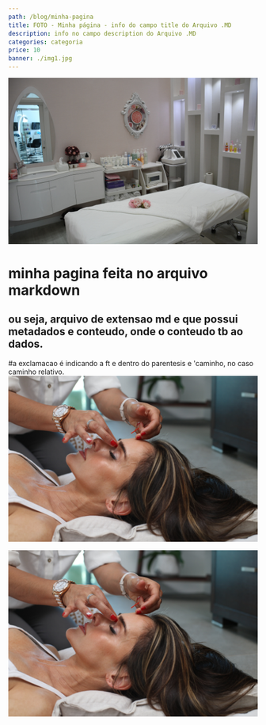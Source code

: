 ```yaml
---
path: /blog/minha-pagina
title: FOTO - Minha página - info do campo title do Arquivo .MD
description: info no campo description do Arquivo .MD
categories: categoria
price: 10
banner: ./img1.jpg
---
```

![caso nao apareca imagem dois](atikah-akhtar-6xlykffvufg-unsplash.jpg "imagem dois netlify")

# minha pagina feita no arquivo markdown

## ou seja, arquivo de extensao md e que possui metadados e conteudo, onde o conteudo tb ao dados.

\#a exclamacao é indicando a ft e dentro do parentesis e 'caminho, no caso caminho relativo.
![caso nao apareca a ft](./img1.jpg)

![caso nao apareca a ft](../img2.jpg)